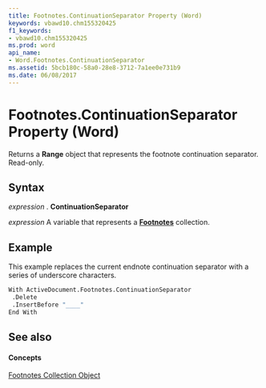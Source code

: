 ```yaml
---
title: Footnotes.ContinuationSeparator Property (Word)
keywords: vbawd10.chm155320425
f1_keywords:
- vbawd10.chm155320425
ms.prod: word
api_name:
- Word.Footnotes.ContinuationSeparator
ms.assetid: 5bcb180c-58a0-28e8-3712-7a1ee0e731b9
ms.date: 06/08/2017
---
```



# Footnotes.ContinuationSeparator Property (Word)

Returns a **Range** object that represents the footnote continuation separator. Read-only.


## Syntax

 _expression_ . **ContinuationSeparator**

 _expression_ A variable that represents a **[Footnotes](footnotes-object-word.md)** collection.


## Example

This example replaces the current endnote continuation separator with a series of underscore characters.


```vb
With ActiveDocument.Footnotes.ContinuationSeparator 
 .Delete 
 .InsertBefore "____" 
End With
```


## See also


#### Concepts


[Footnotes Collection Object](footnotes-object-word.md)

